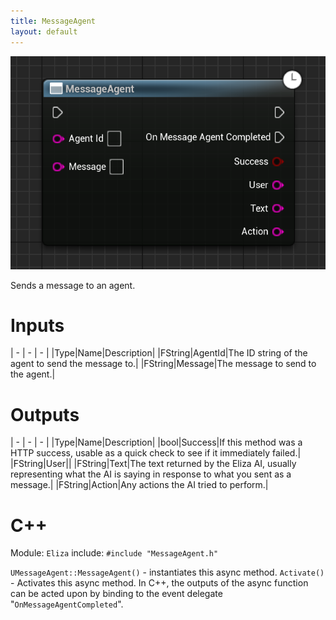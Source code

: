 ```yaml
---
title: MessageAgent
layout: default
---
```


![](MessageAgent.png)

Sends a message to an agent.

# Inputs

| - | - | - |
|Type|Name|Description|
|FString|AgentId|The ID string of the agent to send the message to.|
|FString|Message|The message to send to the agent.|

# Outputs

| - | - | - |
|Type|Name|Description|
|bool|Success|If this method was a HTTP success, usable as a quick check to see if it immediately failed.|
|FString|User||
|FString|Text|The text returned by the Eliza AI, usually representing what the AI is saying in response to what you sent as a message.|
|FString|Action|Any actions the AI tried to perform.|

# C++
Module: `Eliza`
include: `#include "MessageAgent.h"`

`UMessageAgent::MessageAgent()` - instantiates this async method.
`Activate()` - Activates this async method.
In C++, the outputs of the async function can be acted upon by binding to the event delegate "`OnMessageAgentCompleted`".
